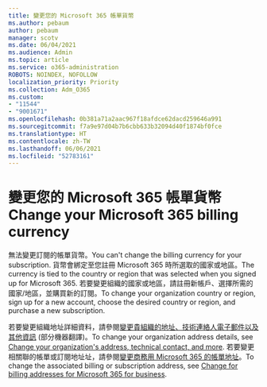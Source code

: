 ```yaml
---
title: 變更您的 Microsoft 365 帳單貨幣
ms.author: pebaum
author: pebaum
manager: scotv
ms.date: 06/04/2021
ms.audience: Admin
ms.topic: article
ms.service: o365-administration
ROBOTS: NOINDEX, NOFOLLOW
localization_priority: Priority
ms.collection: Adm_O365
ms.custom:
- "11544"
- "9001671"
ms.openlocfilehash: 0b381a71a2aac967f18afdce62dacd259646a991
ms.sourcegitcommit: f7a9e97d04b7b6cbb633b32094d40f1874bf0fce
ms.translationtype: HT
ms.contentlocale: zh-TW
ms.lasthandoff: 06/06/2021
ms.locfileid: "52783161"
---
```

# <a name="change-your-microsoft-365-billing-currency"></a><span data-ttu-id="4db89-102">變更您的 Microsoft 365 帳單貨幣</span><span class="sxs-lookup"><span data-stu-id="4db89-102">Change your Microsoft 365 billing currency</span></span>

<span data-ttu-id="4db89-103">無法變更訂閱的帳單貨幣。</span><span class="sxs-lookup"><span data-stu-id="4db89-103">You can't change the billing currency for your subscription.</span></span> <span data-ttu-id="4db89-104">貨幣會綁定至您註冊 Microsoft 365 時所選取的國家或地區。</span><span class="sxs-lookup"><span data-stu-id="4db89-104">The currency is tied to the country or region that was selected when you signed up for Microsoft 365.</span></span> <span data-ttu-id="4db89-105">若要變更組織的國家或地區，請註冊新帳戶、選擇所需的國家/地區，並購買新的訂閱。</span><span class="sxs-lookup"><span data-stu-id="4db89-105">To change your organization country or region, sign up for a new account, choose the desired country or region, and purchase a new subscription.</span></span> 

<span data-ttu-id="4db89-106">若要變更組織地址詳細資料，請參閱[變更貴組織的地址、技術連絡人電子郵件以及其他資訊](/microsoft-365/admin/manage/change-address-contact-and-more) (部分機器翻譯)。</span><span class="sxs-lookup"><span data-stu-id="4db89-106">To change your organization address details, see [Change your organization's address, technical contact, and more](/microsoft-365/admin/manage/change-address-contact-and-more).</span></span> <span data-ttu-id="4db89-107">若要變更相關聯的帳單或訂閱地址址，請參閱[變更商務用 Microsoft 365 的帳單地址](/microsoft-365/commerce/billing-and-payments/change-your-billing-addresses)。</span><span class="sxs-lookup"><span data-stu-id="4db89-107">To change the associated billing or subscription address, see [Change for billing addresses for Microsoft 365 for business](/microsoft-365/commerce/billing-and-payments/change-your-billing-addresses).</span></span> 
